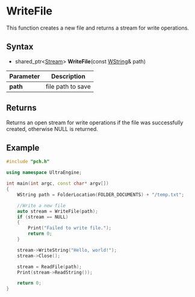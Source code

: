# WriteFile

This function creates a new file and returns a stream for write operations.

## Syntax

- shared_ptr<[Stream](CPP_Stream.md)\> **WriteFile**(const [WString](WString.md)& path)

| Parameter | Description |
|--|--|
| **path** | file path to save |

## Returns

Returns an open stream for write operations if the file was successfully created, otherwise NULL is returned.

## Example

```c++
#include "pch.h"

using namespace UltraEngine;

int main(int argc, const char* argv[])
{
    WString path = FolderLocation(FOLDER_DOCUMENTS) + "/temp.txt";

    //Write a new file
    auto stream = WriteFile(path);
    if (stream == NULL)
    {
        Print("Failed to write file.");
        return 0;
    }

    stream->WriteString("Hello, world!");
    stream->Close();

    stream = ReadFile(path);
    Print(stream->ReadString());

    return 0;
}
```
